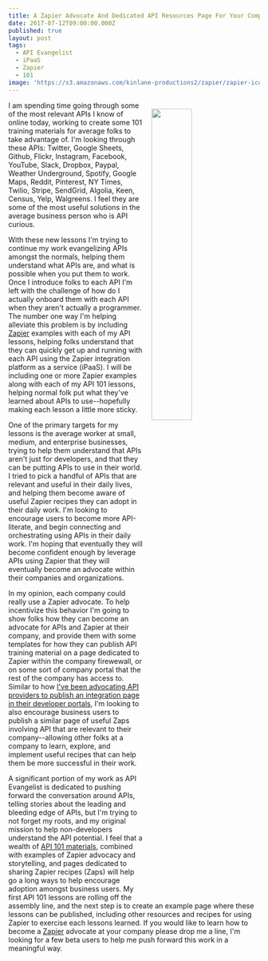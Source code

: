 ```yaml
---
title: A Zapier Advocate And Dedicated API Resources Page For Your Company
date: 2017-07-12T09:00:00.000Z
published: true
layout: post
tags:
  - API Evangelist
  - iPaaS
  - Zapier
  - 101
image: 'https://s3.amazonaws.com/kinlane-productions2/zapier/zapier-icons.png'
---
```

<p><a href="ttps://zapier.com"><img src="https://s3.amazonaws.com/kinlane-productions2/zapier/zapier-icons.png" align="right" width="40%" style="padding: 15px;" /></a></p>
I am spending time going through some of the most relevant APIs I know of online today, working to create some 101 training materials for average folks to take advantage of. I'm looking through these APIs: Twitter, Google Sheets, Github, Flickr, Instagram, Facebook, YouTube, Slack, Dropbox, Paypal, Weather Underground, Spotify, Google Maps, Reddit, Pinterest, NY Times, Twilio, Stripe, SendGrid, Algolia, Keen, Census, Yelp, Walgreens. I feel they are some of the most useful solutions in the average business person who is API curious.

With these new lessons I'm trying to continue my work evangelizing APIs amongst the normals, helping them understand what APIs are, and what is possible when you put them to work. Once I introduce folks to each API I'm left with the challenge of how do I actually onboard them with each API when they aren't actually a programmer. The number one way I'm helping alleviate this problem is by including [Zapier](https://zapier.com) examples with each of my API lessons, helping folks understand that they can quickly get up and running with each API using the Zapier integration platform as a service (iPaaS). I will be including one or more Zapier examples along with each of my API 101 lessons, helping normal folk put what they've learned about APIs to use--hopefully making each lesson a little more sticky.

One of the primary targets for my lessons is the average worker at small, medium, and enterprise businesses, trying to help them understand that APIs aren't just for developers, and that they can be putting APIs to use in their world. I tried to pick a handful of APIs that are relevant and useful in their daily lives, and helping them become aware of useful Zapier recipes they can adopt in their daily work. I'm looking to encourage users to become more API-literate, and begin connecting and orchestrating using APIs in their daily work. I'm hoping that eventually they will become confident enough by leverage APIs using Zapier that they will eventually become an advocate within their companies and organizations.

In my opinion, each company could really use a Zapier advocate. To help incentivize this behavior I'm  going to show folks how they can become an advocate for APIs and Zapier at their company, and provide them with some templates for how they can publish API training material on a page dedicated to Zapier within the company firewewall, or on some sort of company portal that the rest of the company has access to. Similar to how [I've been advocating API providers to publish an integration page in their developer portals](http://apievangelist.com/2014/03/13/api-management-adding-reciprocity-building-blocks/), I'm looking to also encourage business users to publish a similar page of useful Zaps involving API that are relevant to their company--allowing other folks at a company to learn, explore, and implement useful recipes that can help them be more successful  in their work.

A significant portion of my work as API Evangelist is dedicated to pushing forward the conversation around APIs, telling stories about the leading and bleeding edge of APIs, but I'm trying to not forget my roots, and my original mission to help non-developers understand the API potential. I feel that a wealth of [API 101 materials](http://101.apievangelist.com), combined with examples of Zapier advocacy and storytelling, and pages dedicated to sharing Zapier recipes (Zaps) will help go a long ways to help encourage adoption amongst business users. My first API 101 lessons are rolling off the assembly line, and the next step is to create an example page where these lessons can be published, including other resources and recipes for using Zapier to exercise each lessons learned. If you would like to learn how to become a [Zapier](https://zapier.com) advocate at your company please drop me a line, I'm looking for a few beta users to help me push forward this work in a meaningful way.
